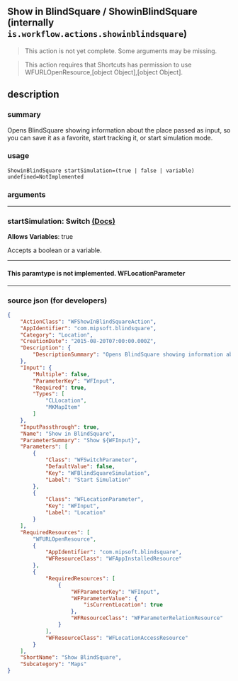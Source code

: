 
## Show in BlindSquare / ShowinBlindSquare (internally `is.workflow.actions.showinblindsquare`)

> This action is not yet complete. Some arguments may be missing.

> This action requires that Shortcuts has permission to use WFURLOpenResource,[object Object],[object Object].


## description

### summary

Opens BlindSquare showing information about the place passed as input, so you can save it as a favorite, start tracking it, or start simulation mode.


### usage
```
ShowinBlindSquare startSimulation=(true | false | variable) undefined=NotImplemented
```

### arguments

---

### startSimulation: Switch [(Docs)](https://pfgithub.github.io/shortcutslang/gettingstarted#switch-or-expanding-or-boolean-fields)
**Allows Variables**: true



Accepts a boolean
or a variable.

---

#### This paramtype is not implemented. WFLocationParameter

---

### source json (for developers)

```json
{
	"ActionClass": "WFShowInBlindSquareAction",
	"AppIdentifier": "com.mipsoft.blindsquare",
	"Category": "Location",
	"CreationDate": "2015-08-20T07:00:00.000Z",
	"Description": {
		"DescriptionSummary": "Opens BlindSquare showing information about the place passed as input, so you can save it as a favorite, start tracking it, or start simulation mode."
	},
	"Input": {
		"Multiple": false,
		"ParameterKey": "WFInput",
		"Required": true,
		"Types": [
			"CLLocation",
			"MKMapItem"
		]
	},
	"InputPassthrough": true,
	"Name": "Show in BlindSquare",
	"ParameterSummary": "Show ${WFInput}",
	"Parameters": [
		{
			"Class": "WFSwitchParameter",
			"DefaultValue": false,
			"Key": "WFBlindSquareSimulation",
			"Label": "Start Simulation"
		},
		{
			"Class": "WFLocationParameter",
			"Key": "WFInput",
			"Label": "Location"
		}
	],
	"RequiredResources": [
		"WFURLOpenResource",
		{
			"AppIdentifier": "com.mipsoft.blindsquare",
			"WFResourceClass": "WFAppInstalledResource"
		},
		{
			"RequiredResources": [
				{
					"WFParameterKey": "WFInput",
					"WFParameterValue": {
						"isCurrentLocation": true
					},
					"WFResourceClass": "WFParameterRelationResource"
				}
			],
			"WFResourceClass": "WFLocationAccessResource"
		}
	],
	"ShortName": "Show BlindSquare",
	"Subcategory": "Maps"
}
```
